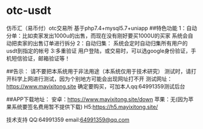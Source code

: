 # otc-usdt
仿币汇（易币付）otc交易所
基于php7.4+mysql5.7+uniapp
##特色功能
1：自动分单：比如卖家发出1000u的出售，而现在没有刚好要买1000U的买家
系统会自动把卖家的出售订单进行拆分
2：自动归集：
系统会定时自动归集所有用户的usdt到指定的帐号
3:多重验证
用户登陆，或交易时，可以选google身份验证，手机短信验证，邮箱验证等！


##告示：
请不要把本系统用于非法用途（本系统仅用于技术研究）
测试时，请打开科学上网进行测试，因为个别地方可能会出现网址打不开
测试网址：https://www.mayixitong.site
确定要购买，可加本人qq:64991359测试后台

##APP下载地址：
安卓：https://www.mayixitong.site/down
苹果：无(因为苹果系统要签名费用暂不提供下载)
H5:https://h5.mayixitong.site/

技术支持 QQ:64991359  email:64991359@qq.com 

